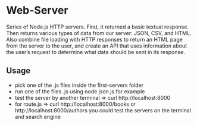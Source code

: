 # Web-Server
Series of Node.js HTTP servers. First, it returned a basic textual response. Then returns various types of data from our server: JSON, CSV, and HTML. Also combine file loading with HTTP responses to return an HTML page from the server to the user, and create an API that uses information about the user’s request to determine what data should be sent in its response.

## Usage
- pick one of the .js files inside the first-servers folder
- run one of the files .js using node json.js for example
- test the server by another terminal => curl http://localhost:8000
- for route.js => curl http://localhost:8000/books or http://localhost:8000/authors
you could test the servers on the terminal and search engine
